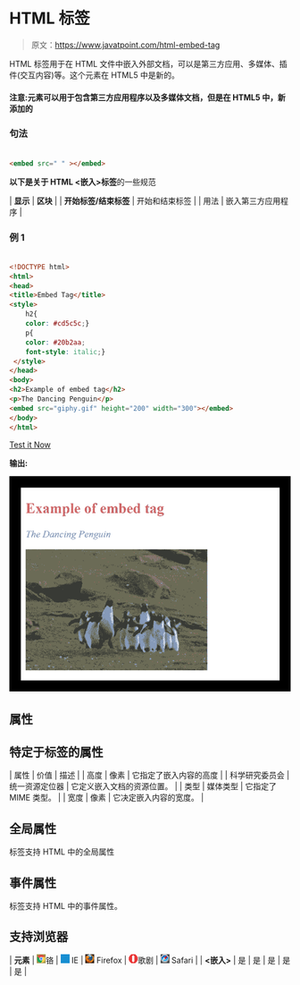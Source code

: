# HTML <embed>标签

> 原文：<https://www.javatpoint.com/html-embed-tag>

HTML <embed>标签用于在 HTML 文件中嵌入外部文档，可以是第三方应用、多媒体、插件(交互内容)等。这个元素在 HTML5 中是新的。

#### 注意:<embed>元素可以用于包含第三方应用程序以及多媒体文档，但是在 HTML5 中，新添加的

<audio>和<video>元素特别用于在 HTML 文档中嵌入多媒体。</video></audio>

### 句法

```html

<embed src=" " ></embed> 

```

**以下是关于 HTML <嵌入>标签**的一些规范

| **显示** | **区块** |
| **开始标签/结束标签** | 开始和结束标签 |
| 用法 | 嵌入第三方应用程序 |

### 例 1

```html

<!DOCTYPE html>
<html>
<head>
<title>Embed Tag</title>
<style>
	h2{
	color: #cd5c5c;}
	p{
	color: #20b2aa;
	font-style: italic;}
 </style>
</head>
<body>
<h2>Example of embed tag</h2>
<p>The Dancing Penguin</p>
<embed src="giphy.gif" height="200" width="300"></embed>
</body>
</html>

```

[Test it Now](https://www.javatpoint.com/oprweb/test.jsp?filename=htmlembedtag)

**输出:**

![HTML embed tag](img/9b0b19dc20f9459f22d939c2b472e0f4.png)

## 属性

## 特定于标签的属性

| 属性 | 价值 | 描述 |
| 高度 | 像素 | 它指定了嵌入内容的高度 |
| 科学研究委员会 | 统一资源定位器 | 它定义嵌入文档的资源位置。 |
| 类型 | 媒体类型 | 它指定了 MIME 类型。 |
| 宽度 | 像素 | 它决定嵌入内容的宽度。 |

## 全局属性

<embed>标签支持 HTML 中的全局属性

## 事件属性

<embed>标签支持 HTML 中的事件属性。

## 支持浏览器

| **元素** | ![chrome browser](img/4fbdc93dc2016c5049ed108e7318df19.png)铬 | ![ie browser](img/83dd23df1fe8373fd5bf054b2c1dd88b.png) IE | ![firefox browser](img/4f001fff393888a8a807ed29b28145d1.png) Firefox | ![opera browser](img/6cad4a592cc69a052056a0577b4aac65.png)歌剧 | ![safari browser](img/a0f6a9711a92203c5dc5c127fe9c9fca.png) Safari |
| **<嵌入>** | 是 | 是 | 是 | 是 | 是 |